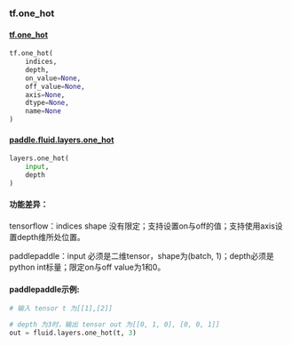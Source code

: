 
### tf.one_hot

#### [tf.one_hot](https://www.tensorflow.org/api_docs/python/tf/one_hot)
``` python
tf.one_hot(
    indices,
    depth,
    on_value=None,
    off_value=None,
    axis=None,
    dtype=None,
    name=None
)
```

#### [paddle.fluid.layers.one_hot](http://paddlepaddle.org/documentation/docs/zh/1.2/api_cn/layers_cn.html#one-hot)
``` python
layers.one_hot(
    input, 
    depth
)
```

#### 功能差异：
tensorflow：indices shape 没有限定；支持设置on与off的值；支持使用axis设置depth维所处位置。

paddlepaddle：input 必须是二维tensor，shape为(batch, 1)；depth必须是python int标量；限定on与off value为1和0。

#### paddlepaddle示例:
```python
# 输入 tensor t 为[[1],[2]]

# depth 为3时，输出 tensor out 为[[0, 1, 0], [0, 0, 1]]
out = fluid.layers.one_hot(t, 3)
```
